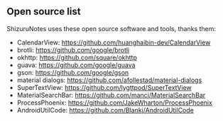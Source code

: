 ## Open source list
ShizuruNotes uses these open source software and tools, thanks them:  
* CalendarView: https://github.com/huanghaibin-dev/CalendarView
* brotli: https://github.com/google/brotli
* okhttp: https://github.com/square/okhttp
* guava: https://github.com/google/guava
* gson: https://github.com/google/gson
* material dialogs: https://github.com/afollestad/material-dialogs
* SuperTextView: https://github.com/lygttpod/SuperTextView
* MaterialSearchBar: https://github.com/mancj/MaterialSearchBar
* ProcessPhoenix: https://github.com/JakeWharton/ProcessPhoenix
* AndroidUtilCode: https://github.com/Blankj/AndroidUtilCode
